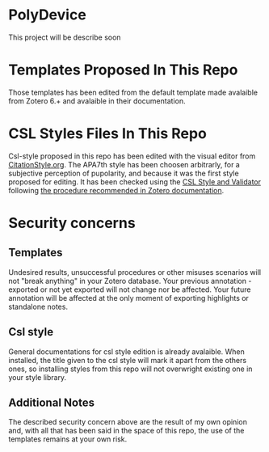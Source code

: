 # PolyDevice
This project will be describe soon

# Templates Proposed In This Repo
Those templates has been edited from the default template made avalaible from Zotero 6.+ and avalaible in their documentation.
# CSL Styles Files In This Repo
Csl-style proposed in this repo has been edited with the visual editor from [CitationStyle.org](https://editor.citationstyles.org/visualEditor/).
The APA7th style has been choosen arbitrarly, for a subjective perception of pupolarity, and because it was the first style proposed for editing.
It has been checked using the [CSL Style and Validator](https://validator.citationstyles.org/) following [the procedure recommended in Zotero documentation](https://www.zotero.org/support/dev/citation_styles/style_editing_step-by-step#validation).

# Security concerns
## Templates
Undesired results, unsuccessful procedures or other misuses scenarios will not "break anything" in your Zotero database. Your previous annotation - exported or not yet exported will not change nor be affected. Your future annotation will be affected at the only moment of exporting highlights or standalone notes.
## Csl style
General documentations for csl style edition is already avalaible.
When installed, the title given to the csl style will mark it apart from the others ones, so installing styles from this repo will not overwright existing one in your style library.
## Additional Notes
The described security concern above are the result of my own opinion and, with all that has been said in the space of this repo, the use of the templates remains at your own risk.

